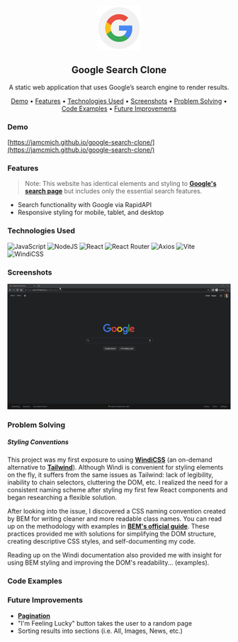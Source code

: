 <!-- Heading -->
<section>
    <div align='center'>
        <img src='assets/readme/project-icon.png' alt='Google Icon' width='100' height='100' />
        <h1>Google Search Clone</h1>
        <p>A static web application that uses Google’s search engine to render results.</p>
    </div>
    <p align='center'>
        <a href='#demo'>Demo</a> •
        <a href='#features'>Features</a> •
        <a href='#technologies-used'>Technologies Used</a> •
        <a href='#screenshots'>Screenshots</a> •
        <a href='#problem-solving'>Problem Solving</a> •
        <a href='#code-examples'>Code Examples</a> •
        <a href='#future-improvements'>Future Improvements</a>
    </p>
</section>

<!-- Demo -->

### Demo

[https://jamcmich.github.io/google-search-clone/](https://jamcmich.github.io/google-search-clone/)

<!-- Features -->

### Features

> Note: This website has identical elements and styling to **[Google's search page](https://www.google.com/)** but includes only the essential search features.

-   Search functionality with Google via RapidAPI
-   Responsive styling for mobile, tablet, and desktop

<!-- Technologies -->

### Technologies Used

![JavaScript](https://img.shields.io/badge/javascript-%23323330.svg?style=for-the-badge&logo=javascript&logoColor=%23F7DF1E) ![NodeJS](https://img.shields.io/badge/node.js-6DA55F?style=for-the-badge&logo=node.js&logoColor=white) ![React](https://img.shields.io/badge/react-%2320232a.svg?style=for-the-badge&logo=react&logoColor=%2361DAFB) ![React Router](https://img.shields.io/badge/React_Router-CA4245?style=for-the-badge&logo=react-router&logoColor=white) ![Axios](https://img.shields.io/badge/Axios-671DDF?style=for-the-badge&logo=axios&logoColor=white) ![Vite](https://img.shields.io/badge/vite-%23646CFF.svg?style=for-the-badge&logo=vite&logoColor=white) ![WindiCSS](https://img.shields.io/badge/windicss-48B0F1.svg?style=for-the-badge&logo=windi-css&logoColor=white)

<!-- Screenshots -->

### Screenshots

![](assets/readme/project-demo.gif)

<!-- Problem Solving -->

### Problem Solving

##### Styling Conventions

This project was my first exposure to using **[WindiCSS](https://windicss.org/guide/)** (an on-demand alternative to **[Tailwind](https://tailwindcss.com/docs/utility-first)**). Although Windi is convenient for styling elements on the fly, it suffers from the same issues as Tailwind: lack of legibility, inability to chain selectors, cluttering the DOM, etc. I realized the need for a consistent naming scheme after styling my first few React components and began researching a flexible solution.

After looking into the issue, I discovered a CSS naming convention created by BEM for writing cleaner and more readable class names. You can read up on the methodology with examples in **[BEM's official guide](http://getbem.com/introduction/)**. These practices provided me with solutions for simplifying the DOM structure, creating descriptive CSS styles, and self-documenting my code.

Reading up on the Windi documentation also provided me with insight for using BEM styling and improving the DOM's readability... (examples).

<!-- Code Examples -->

### Code Examples

<section>
</section>

<!-- Improvements -->

### Future Improvements

-   **[Pagination](https://www.educba.com/pagination-in-javascript/)**
-   "I'm Feeling Lucky" button takes the user to a random page
-   Sorting results into sections (i.e. All, Images, News, etc.)
